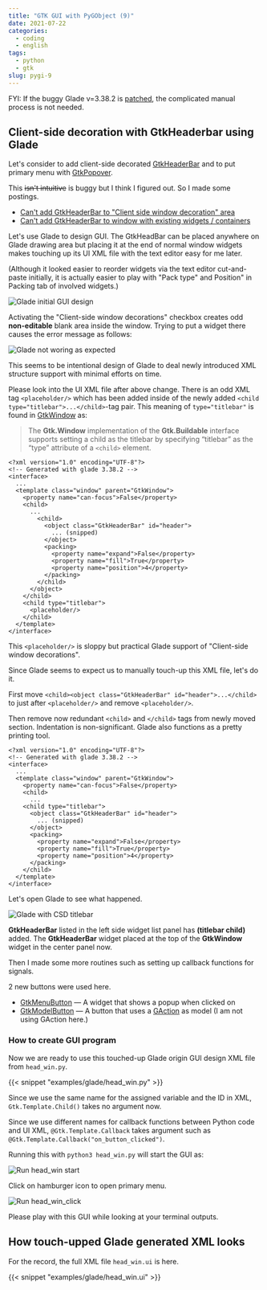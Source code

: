 ```yaml
---
title: "GTK GUI with PyGObject (9)"
date: 2021-07-22
categories:
  - coding
  - english
tags:
  - python
  - gtk
slug: pygi-9
---
```


FYI: If the buggy Glade v=3.38.2 is [patched](https://gitlab.gnome.org/GNOME/glade/-/merge_requests/116), the complicated manual process is not needed.

## Client-side decoration with GtkHeaderbar using Glade

Let's consider to add client-side decorated
[GtkHeaderBar](https://lazka.github.io/pgi-docs/Gtk-3.0/classes/HeaderBar.html)
and to put primary menu with
[GtkPopover](https://lazka.github.io/pgi-docs/Gtk-3.0/classes/Popover.html).

This ~~isn't intuitive~~ is buggy but I think I figured out.  So I made some postings.
* [Can't add GtkHeaderBar to "Client side window decoration" area](https://bugs.debian.org/cgi-bin/bugreport.cgi?bug=991468)
* [Can't add GtkHeaderBar to window with existing widgets / containers](https://gitlab.gnome.org/GNOME/glade/-/issues/499)

Let's use Glade to design GUI.  The GtkHeadBar can be placed anywhere on Glade drawing area but placing it at the end of normal window widgets makes touching up its UI XML file with the text editor easy for me later.

(Although it looked easier to reorder widgets via the text editor cut-and-paste initially, it is actually easier to play with "Pack type" and Position" in Packing tab of involved widgets.)

![Glade initial GUI design](/img/head-start.png)

Activating the "Client-side window decorations" checkbox creates odd __non-editable__ blank area inside the window.  Trying to put a widget there causes the error message as follows:

![Glade not woring as expected](/img/head-csd.png)

This seems to be intentional design of Glade to deal newly introduced XML structure support with minimal efforts on time.

Please look into the UI XML file after above change.  There is an odd XML tag `<placeholder/>` which has been added inside of the newly added `<child type="titlebar">...</child>`-tag pair.  This meaning of `type="titlebar"` is found in [GtkWindow](https://lazka.github.io/pgi-docs/#Gtk-3.0/classes/Window.html#class-details) as:

> The __Gtk.Window__ implementation of the __Gtk.Buildable__ interface supports setting a child as the titlebar by specifying “titlebar” as the “type” attribute of a `<child>` element.

```
<?xml version="1.0" encoding="UTF-8"?>
<!-- Generated with glade 3.38.2 -->
<interface>
  ...
  <template class="window" parent="GtkWindow">
    <property name="can-focus">False</property>
    <child>
      ...
        <child>
          <object class="GtkHeaderBar" id="header">
            ... (snipped)
          </object>
          <packing>
            <property name="expand">False</property>
            <property name="fill">True</property>
            <property name="position">4</property>
          </packing>
        </child>
      </object>
    </child>
    <child type="titlebar">
      <placeholder/>
    </child>
  </template>
</interface>
```

This `<placeholder/>` is sloppy but practical Glade support of "Client-side window decorations".

Since Glade seems to expect us to manually touch-up this XML file, let's do it.

First move `<child><object class="GtkHeaderBar" id="header">...</child>`
to just after `<placeholder/>` and
remove `<placeholder/>`.

Then remove now redundant `<child>` and `</child>` tags from newly moved
section.  Indentation is non-significant.  Glade also functions as a pretty
printing tool.

```
<?xml version="1.0" encoding="UTF-8"?>
<!-- Generated with glade 3.38.2 -->
<interface>
  ...
  <template class="window" parent="GtkWindow">
    <property name="can-focus">False</property>
    <child>
      ...
    <child type="titlebar">
      <object class="GtkHeaderBar" id="header">
        ... (snipped)
      </object>
      <packing>
        <property name="expand">False</property>
        <property name="fill">True</property>
        <property name="position">4</property>
      </packing>
    </child>
  </template>
</interface>
```
Let's open Glade to see what happened.

![Glade with CSD titlebar](/img/head-titlebar.png)

__GtkHeaderBar__ listed in the left side widget list panel has __(titlebar child)__ added.  The __GtkHeaderBar__ widget placed at the top of the __GtkWindow__ widget in the center panel now.

Then I made some more routines such as setting up callback functions for signals.

2 new buttons were used here.
* [GtkMenuButton](https://lazka.github.io/pgi-docs/Gtk-3.0/classes/MenuButton.html#class-details) — A widget that shows a popup when clicked on
* [GtkModelButton](https://lazka.github.io/pgi-docs/Gtk-3.0/classes/ModelButton.html#class-details) — A button that uses a [GAction](https://developer.gnome.org/GAction/) as model (I am not using GAction here.)

### How to create GUI program

Now we are ready to use this touched-up Glade origin GUI design XML file from `head_win.py`.

{{< snippet "examples/glade/head_win.py" >}}

Since we use the same name for the assigned variable and the ID in XML,
`Gtk.Template.Child()` takes no argument now.

Since we use different names for callback functions between Python code and UI
XML, `@Gtk.Template.Callback` takes argument such as `@Gtk.Template.Callback("on_button_clicked")`.

Running this with `python3 head_win.py` will start the GUI as:

![Run head_win start](/img/head_win_start.png)

Click on hamburger icon to open primary menu.

![Run head_win_click](/img/head_win_popover.png)

Please play with this GUI while looking at your terminal outputs.

## How touch-upped Glade generated XML looks

For the record, the full XML file `head_win.ui` is here.

{{< snippet "examples/glade/head_win.ui" >}}

<!-- vim: set sw=2 sts=2 ai si et tw=79 ft=markdown: -->

